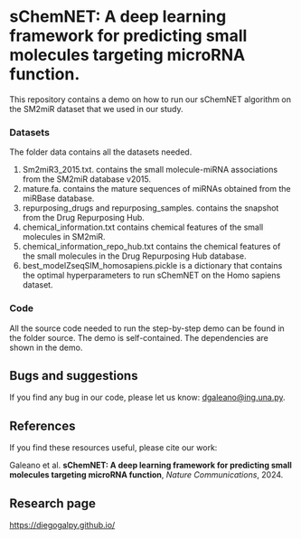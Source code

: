 # sChemNET: A deep learning framework for predicting small molecules targeting microRNA function. 

This repository contains a demo on how to run our sChemNET algorithm on the SM2miR dataset that we used in our study.

### Datasets

The folder data contains all the datasets needed. 

1. Sm2miR3_2015.txt. contains the small molecule-miRNA associations from the SM2miR database v2015.
2. mature.fa. contains the mature sequences of miRNAs obtained from the miRBase database.
3. repurposing_drugs and repurposing_samples. contains the snapshot from the Drug Repurposing Hub.
4. chemical_information.txt contains chemical features of the small molecules in SM2miR.
5. chemical_information_repo_hub.txt contains the chemical features of the small molecules in the Drug Repurposing Hub database.
6. best_modelZseqSIM_homosapiens.pickle is a dictionary that contains the optimal hyperparameters to run sChemNET on the Homo sapiens dataset.

### Code

All the source code needed to run the step-by-step demo can be found in the folder source. The demo is self-contained. The dependencies are shown in the demo.

## Bugs and suggestions
If you find any bug in our code, please let us know: dgaleano@ing.una.py.

## References
If you find these resources useful, please cite our work:

Galeano et al. **sChemNET: A deep learning framework for predicting small molecules targeting microRNA function**, *Nature Communications*, 2024.

## Research page

https://diegogalpy.github.io/



 
